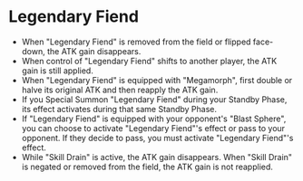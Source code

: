# Legendary Fiend

*   When "Legendary Fiend" is removed from the field or flipped face-down, the ATK gain disappears.
*   When control of "Legendary Fiend" shifts to another player, the ATK gain is still applied.
*   When "Legendary Fiend" is equipped with "Megamorph", first double or halve its original ATK and then reapply the ATK gain.
*   If you Special Summon "Legendary Fiend" during your Standby Phase, its effect activates during that same Standby Phase.
*   If "Legendary Fiend" is equipped with your opponent's "Blast Sphere", you can choose to activate "Legendary Fiend"'s effect or pass to your opponent. If they decide to pass, you must activate "Legendary Fiend"'s effect.
*   While "Skill Drain" is active, the ATK gain disappears. When "Skill Drain" is negated or removed from the field, the ATK gain is not reapplied.
